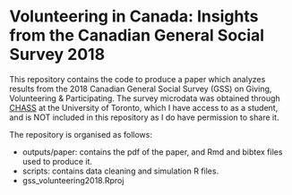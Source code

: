 # Volunteering in Canada: Insights from the Canadian General Social Survey 2018

This repository contains the code to produce a paper which analyzes results from the 2018 Canadian General Social Survey (GSS) on Giving, Volunteering & Participating. The survey microdata was obtained through [CHASS](http://dc.chass.utoronto.ca/myaccess.html) at the University of Toronto, which I have access to as a student, and is NOT included in this repository as I do have permission to share it.

The repository is organised as follows:

* outputs/paper: contains the pdf of the paper, and Rmd and bibtex files used to produce it.
* scripts: contains data cleaning and simulation R files.
* gss_volunteering2018.Rproj
